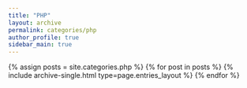 ```yaml
---
title: "PHP"
layout: archive
permalink: categories/php
author_profile: true
sidebar_main: true
---
```


{% assign posts = site.categories.php %}
{% for post in posts %} {% include archive-single.html type=page.entries_layout %} {% endfor %}
